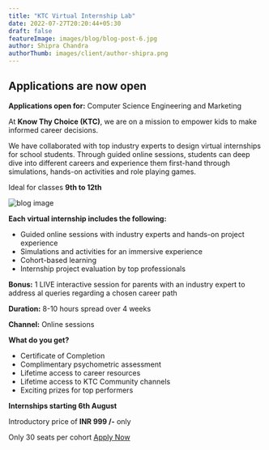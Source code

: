 ```yaml
---
title: "KTC Virtual Internship Lab"
date: 2022-07-27T20:20:44+05:30
draft: false
featureImage: images/blog/blog-post-6.jpg
author: Shipra Chandra
authorThumb: images/client/author-shipra.png
---
```


## Applications are now open

__Applications open for:__ Computer Science Engineering and Marketing

At __Know Thy Choice (KTC)__, we are on a mission to empower kids to make informed career decisions.

We have collaborated with top industry experts to design virtual internships for school students. Through guided online sessions, students can deep dive into different careers and experience them first-hand through simulations, hands-on activities and role playing games.

Ideal for classes __9th to 12th__

![blog image](/images/blog/single-blog-1.jpg)

__Each virtual internship includes the following:__
- Guided online sessions with industry experts and hands-on project experience
- Simulations and activities for an immersive experience 
- Cohort-based learning
- Internship project evaluation by top professionals

__Bonus:__  1 LIVE interactive session for parents with an industry expert to address al queries regarding a chosen career path

__Duration:__ 8-10 hours spread over 4 weeks

__Channel:__ Online sessions

__What do you get?__
- Certificate of Completion
- Complimentary psychometric assessment
- Lifetime access to career resources 
- Lifetime access to KTC Community channels
- Exciting prizes for top performers

__Internships starting 6th August__

Introductory price of **INR 999 /-** only

Only 30 seats per cohort [Apply Now](https://forms.office.com/r/Wwe2xJwWj6)


